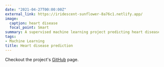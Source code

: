 ```yaml
---
date: "2021-04-27T00:00:00Z"
external_link: https://iridescent-sunflower-8a76c1.netlify.app/
image:
  caption: heart disease
  focal_point: Smart
summary: A supervised machine learning project predicting heart disease using electronic health records.
tags: 
- Machine Learning
title: Heart disease prediction
---
```


Checkout the project's [GitHub](https://github.com/ayoblvck/Heart-Disease-prediction) page.